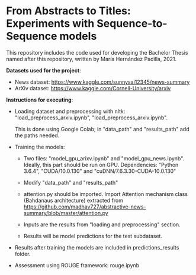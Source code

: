 # From Abstracts to Titles: Experiments with Sequence-to-Sequence models
This repository includes the code used for developing the Bachelor Thesis named after this repository, written by María Hernández Padilla, 2021.

**Datasets used for the project**:
- News dataset: https://www.kaggle.com/sunnysai12345/news-summary 
- ArXiv dataset: https://www.kaggle.com/Cornell-University/arxiv



**Instructions for executing**:

- Loading dataset and preprocessing with nltk: "load_preprocess_arxiv.ipynb", "load_preprocess_arxiv.ipynb".
  
  This is done using Google Colab; in "data_path" and "results_path" add the paths needed.
  
  
- Training the models: 
    - Two files: "model_gpu_arixv.ipynb" and "model_gpu_news.ipynb". Ideally, this part should be run on GPU.
      Dependencies: "Python 3.6.4", "CUDA/10.0.130" and "cuDNN/7.6.3.30-CUDA-10.0.130"
      
    - Modify "data_path" and "results_path"
    - attention.py should be imported. Import Attention mechanism class (Bahdanaus architecture) extracted from https://github.com/madhav727/abstractive-news-summary/blob/master/attention.py
    - Inputs are the results from "loading and preprocessing" section.
    - Results will be model predictions for the test subdataset.
    
  
  
- Results after training the models are included in predictions_results folder.
- Assessment using ROUGE framework: rouge.ipynb
